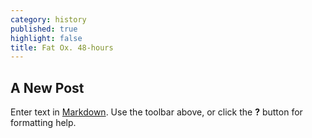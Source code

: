 ```yaml
---
category: history
published: true
highlight: false
title: Fat Ox. 48-hours
---
```

## A New Post

Enter text in [Markdown](http://daringfireball.net/projects/markdown/). Use the toolbar above, or click the **?** button for formatting help.
